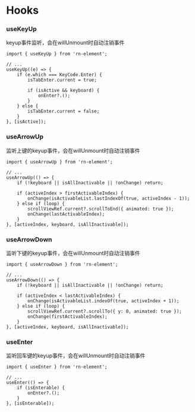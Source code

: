 # Hooks

### useKeyUp
keyup事件监听，会在willUnmount时自动注销事件
```tsx
import { useKeyUp } from 'rn-element';

// ...
useKeyUp((e) => {
    if (e.which === KeyCode.Enter) {
        isTabEnter.current = true;

        if (isActive && keyboard) {
            onEnter?.();
        }
    } else {
        isTabEnter.current = false;
    }
}, [isActive]);
```

### useArrowUp
监听上键的keyup事件，会在willUnmount时自动注销事件
```tsx
import { useArrowUp } from 'rn-element';

// ...
useArrowUp(() => {
    if (!keyboard || isAllInactivable || !onChange) return;

    if (activeIndex > firstActivableIndex) {
        onChange(isActivableList.lastIndexOf(true, activeIndex - 1));
    } else if (loop) {
        scrollViewRef.current?.scrollToEnd({ animated: true });
        onChange(lastActivableIndex);
    }
}, [activeIndex, keyboard, isAllInactivable]);
```

### useArrowDown
监听下键的keyup事件，会在willUnmount时自动注销事件
```tsx
import { useArrowDown } from 'rn-element';

// ...
useArrowDown(() => {
    if (!keyboard || isAllInactivable || !onChange) return;

    if (activeIndex < lastActivableIndex) {
        onChange(isActivableList.indexOf(true, activeIndex + 1));
    } else if (loop) {
        scrollViewRef.current?.scrollTo({ y: 0, animated: true });
        onChange(firstActivableIndex);
    }
}, [activeIndex, keyboard, isAllInactivable]);
```

### useEnter
监听回车键的keyup事件，会在willUnmount时自动注销事件
```tsx
import { useEnter } from 'rn-element';

// ...
useEnter(() => {
    if (isEnterable) {
        onEnter?.();
    }
}, [isEnterable]);
```